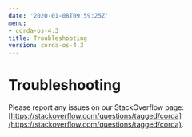 ```yaml
---
date: '2020-01-08T09:59:25Z'
menu:
- corda-os-4.3
title: Troubleshooting
version: corda-os-4.3
---
```



# Troubleshooting

Please report any issues on our StackOverflow page: [https://stackoverflow.com/questions/tagged/corda](https://stackoverflow.com/questions/tagged/corda).


